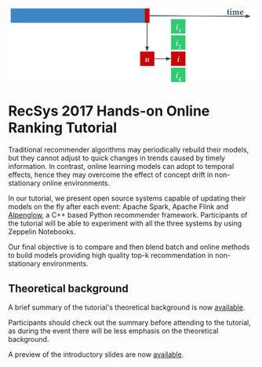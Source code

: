 <p align="center">
  <img src="./figs/online reco.png" alt="alpenglow"/>
</p>

# RecSys 2017 Hands-on Online Ranking Tutorial

Traditional recommender algorithms may periodically rebuild their models, but they cannot adjust to quick changes in trends caused by timely information.
In contrast, online learning models can adopt to temporal effects, hence they may overcome the effect of concept drift in non-stationary online environments.

In our tutorial, we present open source systems capable of updating their models on the fly after each event: Apache Spark, Apache Flink and [Alpenglow](https://github.com/rpalovics/Alpenglow), a C++ based Python recommender framework.
Participants of the tutorial will be able to experiment with all the three systems by using Zeppelin Notebooks.

Our final objective is to compare and then blend batch and online methods to build models providing high quality top-k recommendation in non-stationary environments. 

## Theoretical background

A brief summary of the tutorial's theoretical background is now [available](https://github.com/rpalovics/recsys-2017-online-learning-tutorial/raw/master/docs/summary.pdf).

Participants should check out the summary before attending to the tutorial, as during the event there will be less emphasis on the theoretical background.

A preview of the introductory slides are now [available](https://github.com/rpalovics/recsys-2017-online-learning-tutorial/raw/master/docs/intro.pdf).